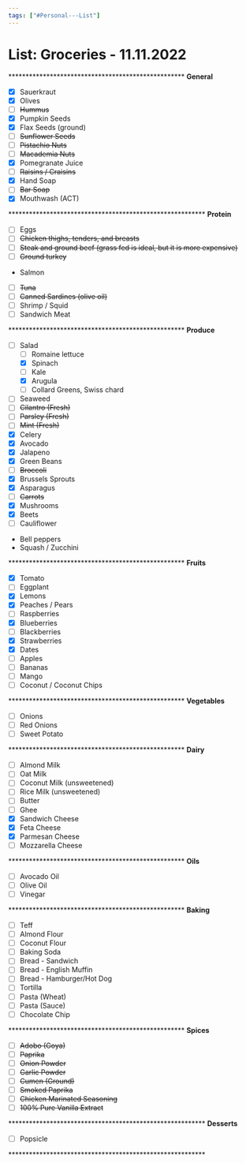 ```yaml
---
tags: ["#Personal---List"]
---
```

# List: Groceries - 11.11.2022

\*\*\*\*\*\*\*\*\*\*\*\*\*\*\*\*\*\*\*\*\*\*\*\*\*\*\*\*\*\*\*\*\*\*\*\*\*\*\*\*\*\*\*\*\*\*\*\*\*\*\*
**General**

- [x] Sauerkraut
- [x] Olives
- [ ] ~~Hummus~~
- [x] Pumpkin Seeds
- [x] Flax Seeds (ground)
- [ ] ~~Sunflower Seeds~~
- [ ] ~~Pistachio Nuts~~
- [ ] ~~Macademia Nuts~~
- [x] Pomegranate Juice
- [ ] ~~Raisins / Craisins~~
- [x] Hand Soap
- [ ] ~~Bar Soap~~
- [x] Mouthwash (ACT)

\*\*\*\*\*\*\*\*\*\*\*\*\*\*\*\*\*\*\*\*\*\*\*\*\*\*\*\*\*\*\*\*\*\*\*\*\*\*\*\*\*\*\*\*\*\*\*\*\*\*\*\*\*\*\*\*\*
**Protein**

- [ ] Eggs
- [ ] ~~Chicken thighs, tenders, and breasts~~
- [ ] ~~Steak and ground beef (grass fed is ideal, but it is more expensive)~~
- [ ] ~~Ground turkey~~
* Salmon
- [ ] ~~Tuna~~
- [ ] ~~Canned Sardines (olive oil)~~
- [ ] Shrimp / Squid
- [ ] Sandwich Meat

\*\*\*\*\*\*\*\*\*\*\*\*\*\*\*\*\*\*\*\*\*\*\*\*\*\*\*\*\*\*\*\*\*\*\*\*\*\*\*\*\*\*\*\*\*\*\*\*\*\*\*
**Produce**

- [ ] Salad
	- [ ] Romaine lettuce
	- [x] Spinach
	- [ ] Kale
	- [x] Arugula
	- [ ] Collard Greens, Swiss chard
- [ ] Seaweed
- [ ] ~~Cilantro (Fresh)~~
- [ ] ~~Parsley (Fresh)~~
- [ ] ~~Mint (Fresh)~~
- [x] Celery
- [x] Avocado
- [x] Jalapeno
- [x] Green Beans
- [ ] ~~Broccoli~~
- [x] Brussels Sprouts
- [x] Asparagus
- [ ] ~~Carrots~~
- [x] Mushrooms
- [x] Beets
- [ ] Cauliflower
* Bell peppers
* Squash / Zucchini

\*\*\*\*\*\*\*\*\*\*\*\*\*\*\*\*\*\*\*\*\*\*\*\*\*\*\*\*\*\*\*\*\*\*\*\*\*\*\*\*\*\*\*\*\*\*\*\*\*\*\*
**Fruits**

- [x] Tomato
- [ ] Eggplant
- [x] Lemons
- [x] Peaches / Pears
- [ ] Raspberries
- [x] Blueberries
- [ ] Blackberries
- [x] Strawberries
- [x] Dates
- [ ] Apples
- [ ] Bananas
- [ ] Mango
- [ ] Coconut / Coconut Chips

\*\*\*\*\*\*\*\*\*\*\*\*\*\*\*\*\*\*\*\*\*\*\*\*\*\*\*\*\*\*\*\*\*\*\*\*\*\*\*\*\*\*\*\*\*\*\*\*\*\*\*
**Vegetables**

- [ ] Onions
- [ ] Red Onions
- [ ] Sweet Potato

\*\*\*\*\*\*\*\*\*\*\*\*\*\*\*\*\*\*\*\*\*\*\*\*\*\*\*\*\*\*\*\*\*\*\*\*\*\*\*\*\*\*\*\*\*\*\*\*\*\*\*
**Dairy**

- [ ] Almond Milk
- [ ] Oat Milk
- [ ] Coconut Milk (unsweetened)
- [ ] Rice Milk (unsweetened)
- [ ] Butter
- [ ] Ghee
- [x] Sandwich Cheese
- [x] Feta Cheese
- [x] Parmesan Cheese
- [ ] Mozzarella Cheese

\*\*\*\*\*\*\*\*\*\*\*\*\*\*\*\*\*\*\*\*\*\*\*\*\*\*\*\*\*\*\*\*\*\*\*\*\*\*\*\*\*\*\*\*\*\*\*\*\*\*\*
**Oils**

- [ ] Avocado Oil
- [ ] Olive Oil
- [ ] Vinegar

\*\*\*\*\*\*\*\*\*\*\*\*\*\*\*\*\*\*\*\*\*\*\*\*\*\*\*\*\*\*\*\*\*\*\*\*\*\*\*\*\*\*\*\*\*\*\*\*\*\*\*
**Baking**

- [ ] Teff
- [ ] Almond Flour
- [ ] Coconut Flour
- [ ] Baking Soda
- [ ] Bread - Sandwich
- [ ] Bread - English Muffin
- [ ] Bread - Hamburger/Hot Dog
- [ ] Tortilla
- [ ] Pasta (Wheat)
- [ ] Pasta (Sauce)
- [ ] Chocolate Chip

\*\*\*\*\*\*\*\*\*\*\*\*\*\*\*\*\*\*\*\*\*\*\*\*\*\*\*\*\*\*\*\*\*\*\*\*\*\*\*\*\*\*\*\*\*\*\*\*\*\*\*
**Spices**

- [ ] ~~Adobo (Goya)~~
- [ ] ~~Paprika~~
- [ ] ~~Onion Powder~~
- [ ] ~~Garlic Powder~~
- [ ] ~~Cumen (Ground)~~
- [ ] ~~Smoked Paprika~~
- [ ] ~~Chicken Marinated Seasoning~~
- [ ] ~~100% Pure Vanilla Extract~~

\*\*\*\*\*\*\*\*\*\*\*\*\*\*\*\*\*\*\*\*\*\*\*\*\*\*\*\*\*\*\*\*\*\*\*\*\*\*\*\*\*\*\*\*\*\*\*\*\*\*\*\*\*\*\*\*\*
**Desserts**

- [ ] Popsicle

\*\*\*\*\*\*\*\*\*\*\*\*\*\*\*\*\*\*\*\*\*\*\*\*\*\*\*\*\*\*\*\*\*\*\*\*\*\*\*\*\*\*\*\*\*\*\*\*\*\*\*\*\*\*\*\*\*
